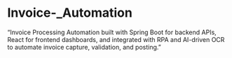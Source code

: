 # Invoice-_Automation
“Invoice Processing Automation built with Spring Boot for backend APIs, React for frontend dashboards, and integrated with RPA and AI-driven OCR to automate invoice capture, validation, and posting.”
